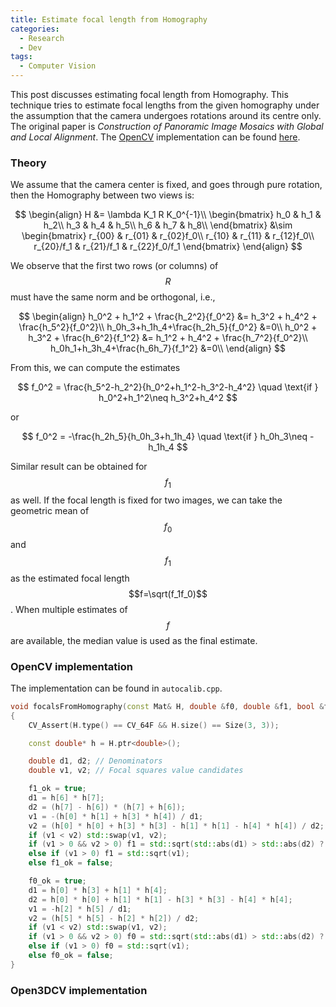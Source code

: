 ```yaml
---
title: Estimate focal length from Homography
categories: 
  - Research
  - Dev
tags:
  - Computer Vision
---
```


This post discusses estimating focal length from Homography. This technique tries to estimate focal lengths from the given homography under the assumption that the camera undergoes rotations around its centre only. The original paper is *Construction of Panoramic Image Mosaics with Global and Local Alignment*. The [OpenCV](https://opencv.org/) implementation can be found [here](https://github.com/opencv/opencv/blob/05b15943d6a42c99e5f921b7dbaa8323f3c042c6/modules/stitching/src/autocalib.cpp).

### Theory
We assume that the camera center is fixed, and goes through pure rotation, then the Homography between two views is:

$$
\begin{align}
H &= \lambda K_1 R K_0^{-1}\\
\begin{bmatrix}
h_0 & h_1 & h_2\\
h_3 & h_4 & h_5\\
h_6 & h_7 & h_8\\
\end{bmatrix} &\sim
\begin{bmatrix}
r_{00} & r_{01} & r_{02}f_0\\
r_{10} & r_{11} & r_{12}f_0\\
r_{20}/f_1 & r_{21}/f_1 & r_{22}f_0/f_1
\end{bmatrix}
\end{align}
$$

We observe that the first two rows (or columns) of $$R$$ must have the same norm and be orthogonal, i.e.,

$$
\begin{align}
h_0^2 + h_1^2 + \frac{h_2^2}{f_0^2} &= h_3^2 + h_4^2 + \frac{h_5^2}{f_0^2}\\
h_0h_3+h_1h_4+\frac{h_2h_5}{f_0^2} &=0\\
h_0^2 + h_3^2 + \frac{h_6^2}{f_1^2} &= h_1^2 + h_4^2 + \frac{h_7^2}{f_0^2}\\
h_0h_1+h_3h_4+\frac{h_6h_7}{f_1^2} &=0\\
\end{align}
$$

From this, we can compute the estimates

$$
f_0^2 = \frac{h_5^2-h_2^2}{h_0^2+h_1^2-h_3^2-h_4^2} \quad \text{if } h_0^2+h_1^2\neq h_3^2+h_4^2
$$

or 

$$
f_0^2 = -\frac{h_2h_5}{h_0h_3+h_1h_4} \quad \text{if } h_0h_3\neq -h_1h_4
$$

Similar result can be obtained for $$f_1$$ as well. If the focal length is fixed for two images, we can take the geometric mean of $$f_0$$ and $$f_1$$ as the estimated focal length $$f=\sqrt(f_1f_0)$$. When multiple estimates of $$f$$ are available, the median value is used as the final estimate.

### OpenCV implementation
The implementation can be found in `autocalib.cpp`.
```cpp
void focalsFromHomography(const Mat& H, double &f0, double &f1, bool &f0_ok, bool &f1_ok)
{
    CV_Assert(H.type() == CV_64F && H.size() == Size(3, 3));

    const double* h = H.ptr<double>();

    double d1, d2; // Denominators
    double v1, v2; // Focal squares value candidates

    f1_ok = true;
    d1 = h[6] * h[7];
    d2 = (h[7] - h[6]) * (h[7] + h[6]);
    v1 = -(h[0] * h[1] + h[3] * h[4]) / d1;
    v2 = (h[0] * h[0] + h[3] * h[3] - h[1] * h[1] - h[4] * h[4]) / d2;
    if (v1 < v2) std::swap(v1, v2);
    if (v1 > 0 && v2 > 0) f1 = std::sqrt(std::abs(d1) > std::abs(d2) ? v1 : v2);
    else if (v1 > 0) f1 = std::sqrt(v1);
    else f1_ok = false;

    f0_ok = true;
    d1 = h[0] * h[3] + h[1] * h[4];
    d2 = h[0] * h[0] + h[1] * h[1] - h[3] * h[3] - h[4] * h[4];
    v1 = -h[2] * h[5] / d1;
    v2 = (h[5] * h[5] - h[2] * h[2]) / d2;
    if (v1 < v2) std::swap(v1, v2);
    if (v1 > 0 && v2 > 0) f0 = std::sqrt(std::abs(d1) > std::abs(d2) ? v1 : v2);
    else if (v1 > 0) f0 = std::sqrt(v1);
    else f0_ok = false;
}
```

### Open3DCV implementation